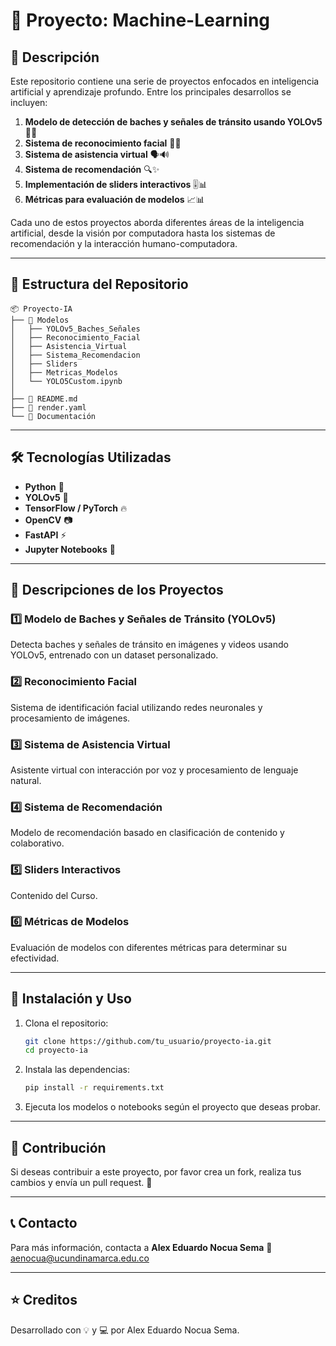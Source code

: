 # 🚀 Proyecto: Machine-Learning

## 📌 Descripción

Este repositorio contiene una serie de proyectos enfocados en inteligencia artificial y aprendizaje profundo. Entre los principales desarrollos se incluyen:

1. **Modelo de detección de baches y señales de tránsito usando YOLOv5** 🚧🚦
2. **Sistema de reconocimiento facial** 🤖👤
3. **Sistema de asistencia virtual** 🗣️🔊
4. **Sistema de recomendación** 🔍✨
5. **Implementación de sliders interactivos** 🎚️📊
6. **Métricas para evaluación de modelos** 📈📊

Cada uno de estos proyectos aborda diferentes áreas de la inteligencia artificial, desde la visión por computadora hasta los sistemas de recomendación y la interacción humano-computadora.

---

## 📂 Estructura del Repositorio

```
📦 Proyecto-IA
├── 📁 Modelos
│   ├── YOLOv5_Baches_Señales
│   ├── Reconocimiento_Facial
│   ├── Asistencia_Virtual
│   ├── Sistema_Recomendacion
│   ├── Sliders
│   ├── Metricas_Modelos
│   └── YOLO5Custom.ipynb
│
├── 📄 README.md
├── 📄 render.yaml
└── 📂 Documentación
```

---

## 🛠️ Tecnologías Utilizadas

- **Python** 🐍
- **YOLOv5** 🦾
- **TensorFlow / PyTorch** 🔥
- **OpenCV** 📷
- **FastAPI** ⚡
- **Jupyter Notebooks** 📓

---

## 📌 Descripciones de los Proyectos

### 1️⃣ Modelo de Baches y Señales de Tránsito (YOLOv5)

Detecta baches y señales de tránsito en imágenes y videos usando YOLOv5, entrenado con un dataset personalizado.

### 2️⃣ Reconocimiento Facial

Sistema de identificación facial utilizando redes neuronales y procesamiento de imágenes.

### 3️⃣ Sistema de Asistencia Virtual

Asistente virtual con interacción por voz y procesamiento de lenguaje natural.

### 4️⃣ Sistema de Recomendación

Modelo de recomendación basado en clasificación de contenido y colaborativo.

### 5️⃣ Sliders Interactivos

Contenido del Curso.

### 6️⃣ Métricas de Modelos

Evaluación de modelos con diferentes métricas para determinar su efectividad.

---

## 🚀 Instalación y Uso

1. Clona el repositorio:
   ```bash
   git clone https://github.com/tu_usuario/proyecto-ia.git
   cd proyecto-ia
   ```
2. Instala las dependencias:
   ```bash
   pip install -r requirements.txt
   ```
3. Ejecuta los modelos o notebooks según el proyecto que deseas probar.

---

## 📌 Contribución

Si deseas contribuir a este proyecto, por favor crea un fork, realiza tus cambios y envía un pull request. 🚀

---

## 📞 Contacto

Para más información, contacta a **Alex Eduardo Nocua Sema** 📧 [aenocua@ucundinamarca.edu.co](mailto\:aenocua@ucundinamarca.edu.co)

---

## ⭐ Creditos

Desarrollado con 💡 y 💻 por Alex Eduardo Nocua Sema.

